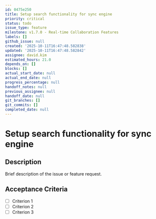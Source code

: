 ```yaml
---
id: 0475e250
title: Setup search functionality for sync engine
priority: critical
status: todo
issue_type: feature
milestone: v1.7.0 - Real-time Collaboration Features
labels: []
github_issue: null
created: '2025-10-11T16:47:48.582838'
updated: '2025-10-11T16:47:48.582842'
assignee: david.kim
estimated_hours: 21.0
depends_on: []
blocks: []
actual_start_date: null
actual_end_date: null
progress_percentage: null
handoff_notes: null
previous_assignee: null
handoff_date: null
git_branches: []
git_commits: []
completed_date: null
---
```


# Setup search functionality for sync engine

## Description

Brief description of the issue or feature request.

## Acceptance Criteria

- [ ] Criterion 1
- [ ] Criterion 2
- [ ] Criterion 3